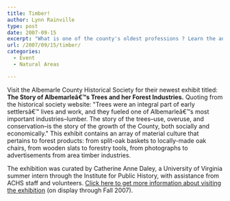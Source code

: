 ```yaml
---
title: Timber!
author: Lynn Rainville
type: post
date: 2007-09-15
excerpt: "What is one of the county's oldest professions ? Learn the answer at the newest exhibition at the Albemarle County Historical Society...."
url: /2007/09/15/timber/
categories:
  - Event
  - Natural Areas

---
```

Visit the Albemarle County Historical Society for their newest exhibit titled: **The Story of Albemarleâ€™s Trees and her Forest Industries.** [](http://www.locohistory.org/blog/?attachment_id=154)Quoting from the historical society website: "Trees were an integral part of early settlersâ€™ lives and work, and they fueled one of Albemarleâ€™s most important industries&#8211;lumber. The story of the trees&#8211;use, overuse, and conservation&#8211;is the story of the growth of the County, both socially and economically." This exhibit contains an array of material culture that pertains to forest products: from split-oak baskets to locally-made oak chairs, from wooden slats to forestry tools, from photographs to advertisements from area timber industries.

The exhibition was curated by Catherine Anne Daley, a University of Virginia summer intern through the Institute for Public History, with assistance from ACHS staff and volunteers. [Click here to get more information about visiting the exhibition](http://www.albemarlehistory.org/) (on display through Fall 2007).
